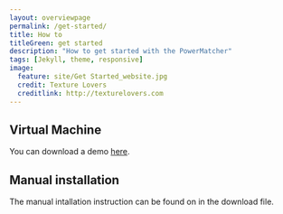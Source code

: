 ```yaml
---
layout: overviewpage
permalink: /get-started/
title: How to 
titleGreen: get started
description: "How to get started with the PowerMatcher"
tags: [Jekyll, theme, responsive]
image:
  feature: site/Get Started_website.jpg
  credit: Texture Lovers
  creditlink: http://texturelovers.com
---
```


## Virtual Machine ##
You can download a demo [here](https://github.com/flexiblepower/flexiblepower.github.io/blob/master/download/PowerMatcherSuite_13.10_Demo.zip?raw=true).

## Manual installation ##
The manual intallation instruction can be found on in the download file.

